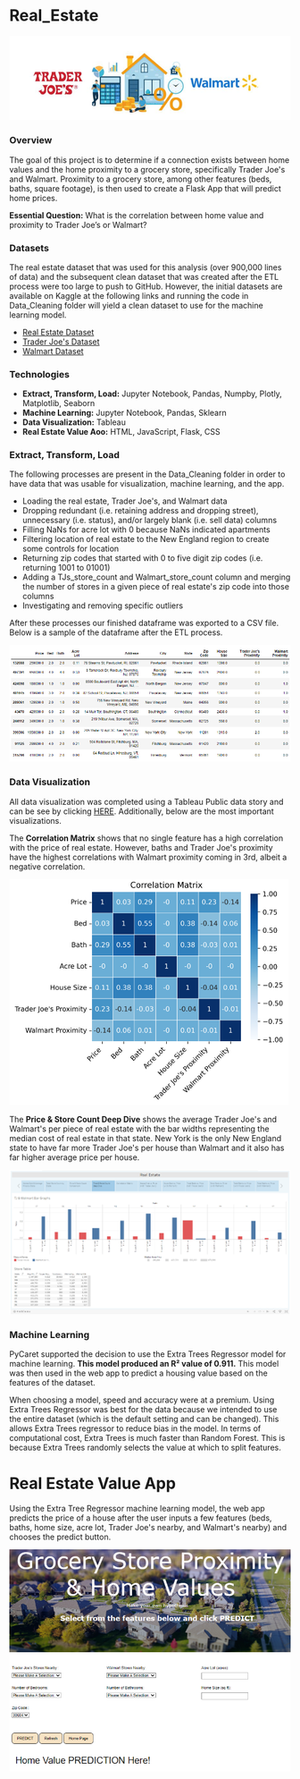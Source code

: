 # Real_Estate

![Logo](Images/Logo.JPG)

### Overview
The goal of this project is to determine if a connection exists between home values and the home proximity to a grocery store, specifically Trader Joe's and Walmart. Proximity to a grocery store, among other features (beds, baths, square footage), is then used to create a Flask App that will predict home prices.

**Essential Question:** What is the correlation between home value and proximity to Trader Joe’s or Walmart?

### Datasets
The real estate dataset that was used for this analysis (over 900,000 lines of data) and the subsequent clean dataset that was created after the ETL process were too large to push to GitHub. However, the initial datasets are available on Kaggle at the following links and running the code in Data_Cleaning folder will yield a clean dataset to use for the machine learning model. 
- [Real Estate Dataset](https://www.kaggle.com/datasets/ahmedshahriarsakib/usa-real-estate-dataset)
- [Trader Joe's Dataset](https://www.kaggle.com/datasets/saejinmahlauheinert/trader-joes-locations?select=tj-locations.csv)
- [Walmart Dataset](https://www.kaggle.com/code/timmofeyy/walmart-stores-location-eda/data)

### Technologies
- **Extract, Transform, Load:** Jupyter Notebook, Pandas, Numpby, Plotly, Matplotlib, Seaborn
- **Machine Learning:** Jupyter Notebook, Pandas, Sklearn
- **Data Visualization:** Tableau
- **Real Estate Value Aoo:** HTML, JavaScript, Flask, CSS

### Extract, Transform, Load
The following processes are present in the Data_Cleaning folder in order to have data that was usable for visualization, machine learning, and the app.
- Loading the real estate, Trader Joe's, and Walmart data
- Dropping redundant (i.e. retaining address and dropping street), unnecessary (i.e. status), and/or largely blank (i.e. sell data) columns
- Filling NaNs for acre lot with 0 because NaNs indicated apartments
- Filtering location of real estate to the New England region to create some controls for location
- Returning zip codes that started with 0 to five digit zip codes (i.e. returning 1001 to 01001)
- Adding a TJs_store_count and Walmart_store_count column and merging the number of stores in a given piece of real estate's zip code into those columns
- Investigating and removing specific outliers

After these processes our finished dataframe was exported to a CSV file. Below is a sample of the dataframe after the ETL process. 

![Clean_Real_Estate](Images/Clean_Real_Estate.png)

### Data Visualization
All data visualization was completed using a Tableau Public data story and can be see by clicking [HERE](https://public.tableau.com/app/profile/amanda.palenchar/viz/RealEstateProject_16686111659970/RealEstate). Additionally, below are the most important visualizations.

The **Correlation Matrix** shows that no single feature has a high correlation with the price of real estate. However, baths and Trader Joe's proximity have the highest correlations with Walmart proximity coming in 3rd, albeit a negative correlation. 

<img src="Images/Correlation_Matrix.png" alt="Images/Correlation_Matrix.png" width="500"/>

The **Price & Store Count Deep Dive** shows the average Trader Joe's and Walmart's per piece of real estate with the bar widths representing the median cost of real estate in that state. New York is the only New England state to have far more Trader Joe's per house than Walmart and it also has far higher average price per house.

![Price_Store_Count_Deep_Dive](Images/Price_Store_Count_Deep_Dive.png)

### Machine Learning
PyCaret supported the decision to use the Extra Trees Regressor model for machine learning. **This model produced an R² value of 0.911.** This model was then used in the web app to predict a housing value based on the features of the dataset. 

When choosing a model, speed and accuracy were at a premium. Using Extra Trees Regressor was best for the data because we intended to use the entire dataset (which is the default setting and can be changed). This allows Extra Trees regressor to reduce bias in the model. In terms of computational cost, Extra Trees is much faster than Random Forest. This is because Extra Trees randomly selects the value at which to split features.

# Real Estate Value App
Using the Extra Tree Regressor machine learning model, the web app predicts the price of a house after the user inputs a few features (beds, baths, home size, acre lot, Trader Joe's nearby, and Walmart's nearby) and chooses the predict button. 

![Web_App](Images/Web_App.png)

